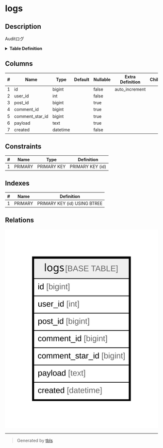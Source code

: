 # logs

## Description

Auditログ

<details>
<summary><strong>Table Definition</strong></summary>

```sql
CREATE TABLE `logs` (
  `id` bigint NOT NULL AUTO_INCREMENT,
  `user_id` int NOT NULL,
  `post_id` bigint DEFAULT NULL,
  `comment_id` bigint DEFAULT NULL,
  `comment_star_id` bigint DEFAULT NULL,
  `payload` text,
  `created` datetime NOT NULL,
  PRIMARY KEY (`id`)
) ENGINE=InnoDB DEFAULT CHARSET=utf8mb4 COLLATE=utf8mb4_0900_ai_ci COMMENT='Auditログ'
```

</details>

## Columns

| # | Name | Type | Default | Nullable | Extra Definition | Children | Parents | Comment |
| - | ---- | ---- | ------- | -------- | --------------- | -------- | ------- | ------- |
| 1 | id | bigint |  | false | auto_increment |  |  |  |
| 2 | user_id | int |  | false |  |  |  |  |
| 3 | post_id | bigint |  | true |  |  |  |  |
| 4 | comment_id | bigint |  | true |  |  |  |  |
| 5 | comment_star_id | bigint |  | true |  |  |  |  |
| 6 | payload | text |  | true |  |  |  |  |
| 7 | created | datetime |  | false |  |  |  |  |

## Constraints

| # | Name | Type | Definition |
| - | ---- | ---- | ---------- |
| 1 | PRIMARY | PRIMARY KEY | PRIMARY KEY (id) |

## Indexes

| # | Name | Definition |
| - | ---- | ---------- |
| 1 | PRIMARY | PRIMARY KEY (id) USING BTREE |

## Relations

![er](logs.svg)

---

> Generated by [tbls](https://github.com/k1LoW/tbls)
